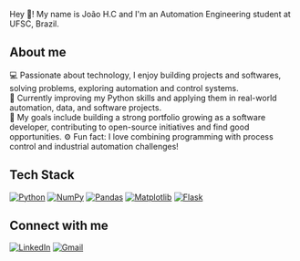 Hey 👋! My name is João H.C and I'm an Automation Engineering student at UFSC, Brazil.

## About me
💻 Passionate about technology, I enjoy building projects and softwares, solving problems, exploring automation and control systems.  
🚀 Currently improving my Python skills and applying them in real-world automation, data, and software projects.  
🎯 My goals include building a strong portfolio growing as a software developer, contributing to open-source initiatives and find good opportunities.
⚙️ Fun fact: I love combining programming with process control and industrial automation challenges!

## Tech Stack
[![Python](https://img.shields.io/badge/Python-3776AB?style=for-the-badge&logo=python&logoColor=white)](https://www.python.org/) [![NumPy](https://img.shields.io/badge/NumPy-013243?style=for-the-badge&logo=numpy&logoColor=white)](https://numpy.org/) [![Pandas](https://img.shields.io/badge/Pandas-150458?style=for-the-badge&logo=pandas&logoColor=white)](https://pandas.pydata.org/) [![Matplotlib](https://img.shields.io/badge/Matplotlib-F37626?style=for-the-badge&logo=matplotlib&logoColor=white)](https://matplotlib.org/) [![Flask](https://img.shields.io/badge/Flask-000000?style=for-the-badge&logo=flask&logoColor=white)](https://flask.palletsprojects.com/)

## Connect with me
[![LinkedIn](https://img.shields.io/badge/LinkedIn-0077B5?style=for-the-badge&logo=linkedin&logoColor=white)](https://www.linkedin.com/in/jooaohenriquee/) [![Gmail](https://img.shields.io/badge/Gmail-D14836?style=for-the-badge&logo=gmail&logoColor=white)](mailto:jhcordeirohenrique@gmail.com)


